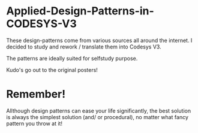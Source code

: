 # Applied-Design-Patterns-in-CODESYS-V3

These design-patterns come from various sources all around the internet.
I decided to study and rework / translate them into Codesys V3. 

The patterns are ideally suited for selfstudy purpose. 

Kudo's go out to the original posters!


# Remember!
Allthough design patterns can ease your life significantly, the best solution is always the simplest solution (and/ or procedural), no matter what fancy pattern you throw at it!
